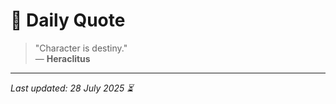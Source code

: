 # 📜 Daily Quote

> "Character is destiny."  
> — **Heraclitus**

---

_Last updated: 28 July 2025 ⏳_

